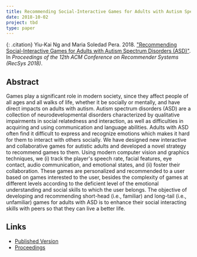 ```yaml
---
title: Recommending Social-Interactive Games for Adults with Autism Spectrum Disorders (ASD)
date: 2018-10-02
project: tbd
type: paper
---
```


{: .citation}
Yiu-Kai Ng and Maria Soledad Pera. 2018. ["Recommending Social-Interactive Games for Adults with Autism Spectrum Disorders (ASD)"](#). In <cite>Proceedings of the 12th ACM Conference on Recommender Systems (RecSys 2018)</cite>.

## Abstract

Games play a significant role in modern society, since they affect people of all ages and all walks of life, whether it be socially or mentally, and have direct impacts on adults with autism. Autism spectrum disorders (ASD) are a collection of neurodevelopmental disorders characterized by qualitative impairments in social relatedness and interaction, as well as difficulties in acquiring and using communication and language abilities. Adults with ASD often find it difficult to express and recognize emotions which makes it hard for them to interact with others socially. We have designed new interactive and collaborative games for autistic adults and developed a novel strategy to recommend games to them. Using modern computer vision and graphics techniques, we (i) track the player's speech rate, facial features, eye contact, audio communication, and emotional states, and (ii) foster their collaboration. These games are personalized and recommended to a user based on games interested to the user, besides the complexity of games at different levels according to the deficient level of the emotional understanding and social skills to which the user belongs. The objective of developing and recommending short-head (i.e., familiar) and long-tail (i.e., unfamiliar) games for adults with ASD is to enhance their social interacting skills with peers so that they can live a better life.

## Links

* [Published Version](https://recsys.acm.org/recsys18/)
* [Proceedings](https://dl.acm.org/citation.cfm?id=3240323)